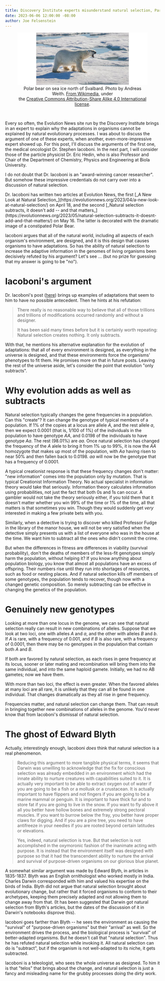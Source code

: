 ```yaml
---
title: Discovery Institute experts misunderstand natural selection, Part 1
date: 2023-06-06 12:00:00 -08:00
author: Joe Felsenstein
---
```


<figure><img src="/uploads/2023/Polar_bear.jpeg" alt="Roaring polar bear"/>
<figcaption><div align="center">Polar bear on sea ice north of Svalbard. Photo by Andreas Weith. <a href="https://commons.wikimedia.org/wiki/File:Polar_bear_after_unlucky_hunt_for_a_seal.jpg">From Wikimedia</a>,
under<br/>the <a href="https://creativecommons.org/licenses/by-sa/4.0/deed.en">Creative Commons Attribution-Share Alike 4.0 International license</a>.</div></figcaption></figure>
 
<p>&nbsp;</p>
Every so often, the Evolution News site run by the Discovery Institute 
brings in an expert to explain why the adaptations in organisms 
cannot be explained by natural evolutionary processes.  I was about 
to discuss the argument of one of these experts, when another,
even-more-impressive expert showed up.  For this post, I'll 
discuss the arguments of the first one, the medical oncologist Dr. Stephen Iacoboni.
In the next part, I will consider those of
the particle physicist Dr. Eric Hedin, who 
is also Professor and Chair of the Department of Chemistry, Physics 
and Engineering at Biola University.

<p></p>
I do not doubt that Dr. Iacoboni is an "award-winning cancer 
researcher".  But somehow these impressive 
credentials do not carry over into a discussion of natural 
selection.

<p></p>
Dr. Iacoboni has written two articles at Evolution News, 
the first [_A New Look at Natural Selection_](https://evolutionnews.org/2023/04/a-new-look-at-natural-selection/) on 
April 18, and
the second [_Natural selection subtracts, it doesn't add -- and that matters_](https://evolutionnews.org/2023/05/natural-selection-subtracts-it-doesnt-add-and-that-matters/) on May 16.  The latter 
is decorated with the dramatic image of a constipated Polar Bear.

Iacoboni argues that all of the natural world, including 
all aspects of each organism's environment, are designed, and 
it is this design that causes organisms to have adaptations.
So has the ability of natural selection to increase the adaptive 
information in the genomes of living organisms been decisively 
refuted by his argument?  Let's see ... (but no prize for guessing that my 
answer is going to be "no").

<!--more-->

# Iacoboni's argument #

Dr. Iacoboni's post ([here](https://evolutionnews.org/2023/05/natural-selection-subtracts-it-doesnt-add-and-that-matters/A)) brings up examples of adaptations that seem to him to have no 
possible antecedent.  Then he hints at his refutation:

>There really is no reasonable way to believe that all of those trillions and trillions of modifications occurred randomly and without a designer.
>
> It has been said many times before but it is certainly worth repeating: Natural selection creates nothing. It only subtracts. 

With that, he mentions his alternative explanation for 
the evolution of adaptations: that all of every 
environment is designed, as everything in the universe 
is designed, and that these environments force the 
organisms' phenotypes to fit them.  He promises more on 
that in future posts.
Leaving the rest of the universe aside, let's consider 
the point that evolution "only subtracts".

# Why evolution adds as well as subtracts #

Natural selection typically changes the gene frequencies in a 
population.  Can this "create"?  It can change the genotype 
of typical members of a population.  If 1% of the copies 
at a locus are allele _A_, and the rest allele _a_, then we 
expect 0.0001 (that is, 1/100 of 1%) of the individuals 
in the population to have genotype _AA_, and 0.0198 of the 
individuals to have genotype _Aa_.  The rest (98.01%) 
are _aa_.  Once natural selection 
has changed the frequency of the _A_ alele to bring it from 
1% up to 
99%, it is now the _AA_ homozygote that makes up most of
the population, with _Aa_ having risen to near 50% and 
then fallen back to 0.0198. _aa_ will now be the genotype 
that has a frequency of 0.0001.

A typical creationist response is that these frequency changes
don't matter: "new information" comes into the population 
only by mutation.  That is typical Creationist Information Theory. 
No actual specialist in information theory would take that 
seriously. Information theory calculates information using probabilities, not 
just the fact that both 0s and 1s can occur.  A gambler would 
not take the theory seriously either, if you told them that 
it doesn't matter whether you win 99% of the time or 
1% of the time, all that matters is that sometimes 
you win.  Though they would suddenly get 
_very_ interested in making a few private bets with you.

Similarly, when a detective is trying to discover 
who killed Professor Fudge in the library of the 
manor house, we will not be very satisfied when the 
detective simply presents us with a list of everyone who 
was in the house at the time.  We want him to subtract all the 
ones who didn't commit the crime.

But when the differences in fitness are differences in 
viability (survival probability), don't the deaths of 
members of the less-fit genotypes simply harm the population, 
without helping it?  If you know anything about population 
biology, you know that almost all populations have an 
excess of offspring.  Their numbers rise until they run 
into shortages of resources, such as food or nesting 
places.  And if natural selection kills off members of 
some genotypes, the population tends to recover, though 
now with a changed genetic composition.  So merely 
subtracting can be effective in changing the genetics 
of the population.

# Genuinely new genotypes #

Looking at more than one locus in the genome, we 
can see that natural selection really can result in new 
combinations of alleles.  Suppose that we look at 
two loci, one with alleles _A_ and _a_, and the other 
with alleles _B_ and _b_.  If _A_ is rare, with 
a frequency of 0.001, and if _B_ is also rare, with
a frequency of 0.0001, then there may be no genotypes 
in the population that contain both _A_ and _B_.

If both are favored by natural selection, as each
rises in gene frequency at its locus, sooner or 
later mating and recombination will bring them 
into the same individual, and into the same 
haploid gamete.  Initially, we had no AB gametes; 
now we have them.  

With more than two loci, the 
effect is even greater.  When the favored alleles 
at many loci are all rare, it is unlikely that 
they can all be found in one individual.  That 
changes dramatically as they all rise in gene 
frequency.

Frequencies matter, and natural selection can 
change them.  That can result in bringing together 
new combinations of alleles in the genome.  You'd 
never know that from Iacoboni's dismissal of 
natural selection.

# The ghost of Edward Blyth #

Actually, interestingly enough, Iacoboni _does_ 
think that natural selection is a real phenomenon.

> Reducing this argument to more tangible physical terms, it seems that Darwin was unwilling to acknowledge that the fix for conscious selection was already embedded in an environment which had the innate ability to nurture creatures with capabilities suited to it. It is actually very important to be able to extract oxygen out of water if you are going to be a fish or a mollusk or a crustacean. It is actually important to have flippers and not fingers if you are going to be a marine mammal or penguin. It is important to have thick fur and to store fat if you are going to live in the snow. If you want to fly above it all you better have hollow bones and extremely strong pectoral muscles. If you want to burrow below the fray, you better have proper claws for digging. And if you are a pine tree, you need to have antifreeze in your needles if you are rooted beyond certain latitudes or elevations.
>
> Yes, indeed, natural selection is true. But that selection is not accomplished in the oxymoronic fashion of the inanimate acting with purpose. It is instead that the environment itself was designed with purpose so that it had the transcendent ability to nurture the arrival and survival of purpose-driven organisms on our glorious blue planet. 

A somewhat similar argument was made by Edward Blyth, 
in articles in 1835-1837.  Blyth was an English 
ornithologist who worked 
mostly in India.  Charles Darwin corresponded with him 
and valued his expertise on the birds of India.
Blyth did not argue that natural selection brought 
about evolutionary change, but rather that it forced 
organisms to conform to their archetypes, keeping 
them precisely adapted and not allowing them to change 
away from that.  (It has been suggested that Darwin 
got natural selection from Blyth's articles, but the 
dates of the discussion of it in Darwin's notebooks 
disprove this).

Iacoboni goes farther than Blyth -- he sees the environment 
as causing the "survival" of "purpose-driven organisms" but 
their "arrival" as well.  So the environment drives the process, 
and the biological process is "survival" of  better-adapted 
organisms.  But he doesn't call that "natural selection". 
Thus he has refuted natural selection while invoking it. 
All natural selection can do is "subtract", but if the 
organism is not well-adapted to its niche, it gets 
subtracted.

Iacoboni is a teleologist, who sees the whole universe as 
designed.  To him it is that "telos" that brings about 
the change, and natural selection is just a fancy and 
misleading name for the grubby processes doing the 
dirty work.

